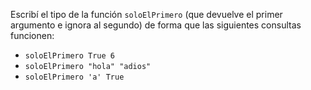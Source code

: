Escribí el tipo de la función `soloElPrimero` (que devuelve el primer argumento e ignora al segundo) de forma que las siguientes consultas funcionen:

* `soloElPrimero True 6`
* `soloElPrimero "hola" "adios"`
* `soloElPrimero 'a' True` 
